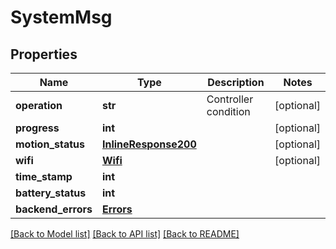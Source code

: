 # SystemMsg

## Properties
Name | Type | Description | Notes
------------ | ------------- | ------------- | -------------
**operation** | **str** | Controller condition  | [optional] 
**progress** | **int** |  | [optional] 
**motion_status** | [**InlineResponse200**](InlineResponse200.md) |  | [optional] 
**wifi** | [**Wifi**](Wifi.md) |  | [optional] 
**time_stamp** | **int** |  | 
**battery_status** | **int** |  | 
**backend_errors** | [**Errors**](Errors.md) |  | 

[[Back to Model list]](../README.md#documentation-for-models) [[Back to API list]](../README.md#documentation-for-api-endpoints) [[Back to README]](../README.md)


